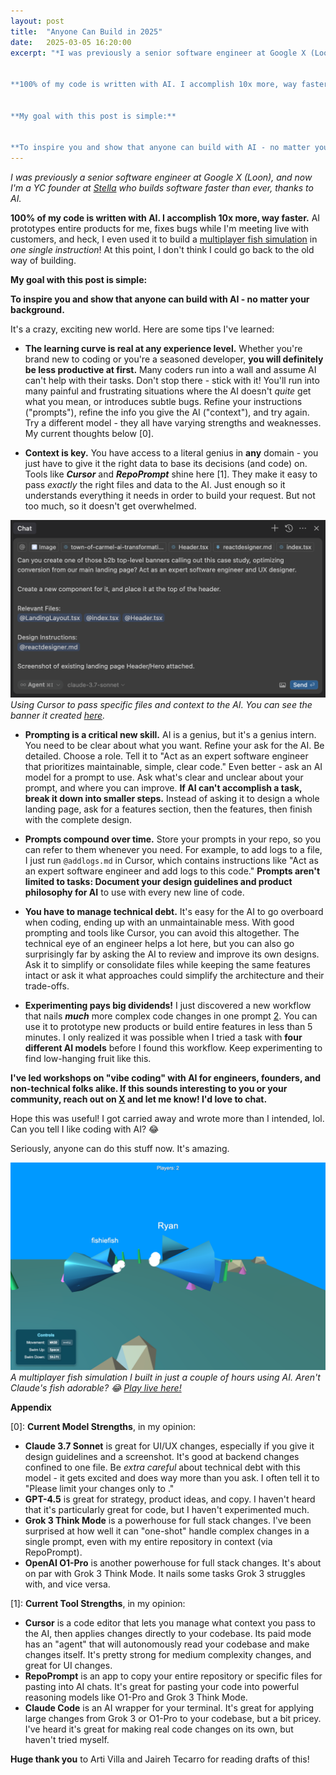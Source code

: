 ```yaml
---
layout: post
title:  "Anyone Can Build in 2025"
date:   2025-03-05 16:20:00
excerpt: "*I was previously a senior software engineer at Google X (Loon), and now I'm a YC founder at [Stella](http://chatwithstella.com) who builds software faster than ever, thanks to AI.*


**100% of my code is written with AI. I accomplish 10x more, way faster.** AI prototypes entire products for me, fixes bugs while I'm meeting live with customers, and heck, I even used it to build a [multiplayer fish simulation](http://swim.endacott.me) in *one single instruction*\\! At this point, I don't think I could go back to the old way of building.


**My goal with this post is simple:**


**To inspire you and show that anyone can build with AI - no matter your background.**"
---
```


*I was previously a senior software engineer at Google X (Loon), and now I'm a YC founder at [Stella](http://chatwithstella.com) who builds software faster than ever, thanks to AI.*

**100% of my code is written with AI. I accomplish 10x more, way faster.** AI prototypes entire products for me, fixes bugs while I'm meeting live with customers, and heck, I even used it to build a [multiplayer fish simulation](http://swim.endacott.me) in *one single instruction*\! At this point, I don't think I could go back to the old way of building.

**My goal with this post is simple:**

**To inspire you and show that anyone can build with AI - no matter your background.**

<!--more-->

It's a crazy, exciting new world. Here are some tips I've learned:

- **The learning curve is real at any experience level.** Whether you're brand new to coding or you're a seasoned developer, **you will definitely be less productive at first.** Many coders run into a wall and assume AI can't help with their tasks. Don't stop there - stick with it! You'll run into many painful and frustrating situations where the AI doesn't *quite* get what you mean, or introduces subtle bugs. Refine your instructions ("prompts"), refine the info you give the AI ("context"), and try again. Try a different model - they all have varying strengths and weaknesses. My current thoughts below [0].

- **Context is key.** You have access to a literal genius in **any** domain - you just have to give it the right data to base its decisions (and code) on. Tools like ***Cursor*** and ***RepoPrompt*** shine here [1]. They make it easy to pass *exactly* the right files and data to the AI. Just enough so it understands everything it needs in order to build your request. But not too much, so it doesn't get overwhelmed.

![Using Cursor to pass context](/images/cursor-context-example.png)
*Using Cursor to pass specific files and context to the AI. You can see the banner it created [here](http://chatwithstella.com).*

- **Prompting is a critical new skill.** AI is a genius, but it's a genius intern. You need to be clear about what you want. Refine your ask for the AI. Be detailed. Choose a role. Tell it to "Act as an expert software engineer that prioritizes maintainable, simple, clear code." Even better - ask an AI model for a prompt to use. Ask what's clear and unclear about your prompt, and where you can improve. **If AI can't accomplish a task, break it down into smaller steps.** Instead of asking it to design a whole landing page, ask for a features section, then the features, then finish with the complete design.

- **Prompts compound over time.** Store your prompts in your repo, so you can refer to them whenever you need. For example, to add logs to a file, I just run `@addlogs.md` in Cursor, which contains instructions like "Act as an expert software engineer and add logs to this code." **Prompts aren't limited to tasks: Document your design guidelines and product philosophy for AI** to use with every new line of code.

- **You have to manage technical debt.** It's easy for the AI to go overboard when coding, ending up with an unmaintainable mess. With good prompting and tools like Cursor, you can avoid this altogether. The technical eye of an engineer helps a lot here, but you can also go surprisingly far by asking the AI to review and improve its own designs. Ask it to simplify or consolidate files while keeping the same features intact or ask it what approaches could simplify the architecture and their trade-offs.

- **Experimenting pays big dividends!** I just discovered a new workflow that nails ***much*** more complex code changes in one prompt [2]. You can use it to prototype new products or build entire features in less than 5 minutes. I only realized it was possible when I tried a task with **four different AI models** before I found this workflow. Keep experimenting to find low-hanging fruit like this.

**I've led workshops on "vibe coding" with AI for engineers, founders, and non-technical folks alike. If this sounds interesting to you or your community, reach out on [X](https://x.com/ryanendacott) and let me know! I'd love to chat.**

Hope this was useful! I got carried away and wrote more than I intended, lol. Can you tell I like coding with AI? 😂

Seriously, anyone can do this stuff now. It's amazing.

![Fish simulator screenshot](/images/swim.png)
*A multiplayer fish simulation I built in just a couple of hours using AI. Aren't Claude's fish adorable? 😂 [Play live here!](http://swim.endacott.me)*

**Appendix**

[0]: **Current Model Strengths**, in my opinion:

- **Claude 3.7 Sonnet** is great for UI/UX changes, especially if you give it design guidelines and a screenshot. It's good at backend changes confined to one file. Be *extra careful* about technical debt with this model - it gets excited and does way more than you ask. I often tell it to "Please limit your changes only to <task>."
- **GPT-4.5** is great for strategy, product ideas, and copy. I haven't heard that it's particularly great for code, but I haven't experimented much.
- **Grok 3 Think Mode** is a powerhouse for full stack changes. I've been surprised at how well it can "one-shot" handle complex changes in a single prompt, even with my entire repository in context (via RepoPrompt).
- **OpenAI O1-Pro** is another powerhouse for full stack changes. It's about on par with Grok 3 Think Mode. It nails some tasks Grok 3 struggles with, and vice versa.

[1]: **Current Tool Strengths**, in my opinion:

- **Cursor** is a code editor that lets you manage what context you pass to the AI, then applies changes directly to your codebase. Its paid mode has an "agent" that will autonomously read your codebase and make changes itself. It's pretty strong for medium complexity changes, and great for UI changes.
- **RepoPrompt** is an app to copy your entire repository or specific files for pasting into AI chats. It's great for pasting your code into powerful reasoning models like O1-Pro and Grok 3 Think Mode.
- **Claude Code** is an AI wrapper for your terminal. It's great for applying large changes from Grok 3 or O1-Pro to your codebase, but a bit pricey. I've heard it's great for making real code changes on its own, but haven't tried myself.

[2]: [https://x.com/RyanEndacott/status/1896687550112403941](https://x.com/RyanEndacott/status/1896687550112403941)

**Huge thank you** to Arti Villa and Jaireh Tecarro for reading drafts of this!